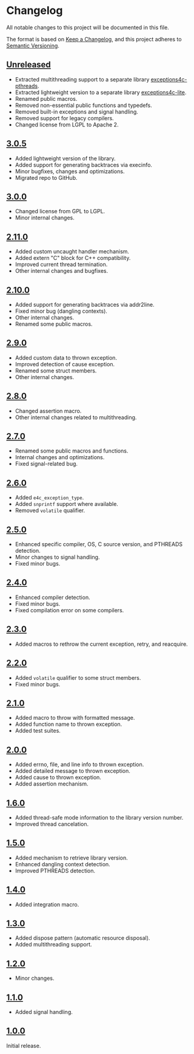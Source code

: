 
# Changelog

All notable changes to this project will be documented in this file.

The format is based on [Keep a Changelog](https://keepachangelog.com/en/1.1.0/),
and this project adheres to [Semantic Versioning](https://semver.org/).


## [Unreleased]

- Extracted multithreading support to a separate library
  [exceptions4c-pthreads](https://github.com/guillermocalvo/exceptions4c-pthreads).
- Extracted lightweight version to a separate library
  [exceptions4c-lite](https://github.com/guillermocalvo/exceptions4c-lite).
- Renamed public macros.
- Removed non-essential public functions and typedefs.
- Removed built-in exceptions and signal handling.
- Removed support for legacy compilers.
- Changed license from LGPL to Apache 2.


## [3.0.5]

- Added lightweight version of the library.
- Added support for generating backtraces via execinfo.
- Minor bugfixes, changes and optimizations.
- Migrated repo to GitHub.


## [3.0.0]

- Changed license from GPL to LGPL.
- Minor internal changes.


## [2.11.0]

- Added custom uncaught handler mechanism.
- Added extern "C" block for C++ compatibility.
- Improved current thread termination.
- Other internal changes and bugfixes.


## [2.10.0]

- Added support for generating backtraces via addr2line.
- Fixed minor bug (dangling contexts).
- Other internal changes.
- Renamed some public macros.


## [2.9.0]

- Added custom data to thrown exception.
- Improved detection of cause exception.
- Renamed some struct members.
- Other internal changes.


## [2.8.0]

- Changed assertion macro.
- Other internal changes related to multithreading.


## [2.7.0]

- Renamed some public macros and functions.
- Internal changes and optimizations.
- Fixed signal-related bug.


## [2.6.0]

- Added `e4c_exception_type`.
- Added `snprintf` support where available.
- Removed `volatile` qualifier.


## [2.5.0]

- Enhanced specific compiler, OS, C source version, and PTHREADS detection.
- Minor changes to signal handling.
- Fixed minor bugs.


## [2.4.0]

- Enhanced compiler detection.
- Fixed minor bugs.
- Fixed compilation error on some compilers.


## [2.3.0]

- Added macros to rethrow the current exception, retry, and reacquire.


## [2.2.0]

- Added `volatile` qualifier to some struct members.
- Fixed minor bugs.


## [2.1.0]

- Added macro to throw with formatted message.
- Added function name to thrown exception.
- Added test suites.


## [2.0.0]

- Added errno, file, and line info to thrown exception.
- Added detailed message to thrown exception.
- Added cause to thrown exception.
- Added assertion mechanism.


## [1.6.0]

- Added thread-safe mode information to the library version number.
- Improved thread cancelation.


## [1.5.0]

- Added mechanism to retrieve library version.
- Enhanced dangling context detection.
- Improved PTHREADS detection.


## [1.4.0]

- Added integration macro.


## [1.3.0]

- Added dispose pattern (automatic resource disposal).
- Added multithreading support.


## [1.2.0]

- Minor changes.


## [1.1.0]

- Added signal handling.


## [1.0.0]

Initial release.


[Unreleased]: https://github.com/guillermocalvo/exceptions4c/compare/main...develop
[3.0.5]: https://github.com/guillermocalvo/exceptions4c/releases/tag/v3.0.5
[3.0.0]: https://github.com/guillermocalvo/exceptions4c/releases/tag/v3.0.0
[2.11.0]: https://github.com/guillermocalvo/exceptions4c/releases/tag/v2.11.0
[2.10.0]: https://github.com/guillermocalvo/exceptions4c/releases/tag/v2.10.0
[2.9.0]: https://github.com/guillermocalvo/exceptions4c/releases/tag/v2.9.0
[2.8.0]: https://github.com/guillermocalvo/exceptions4c/releases/tag/v2.8.0
[2.7.0]: https://github.com/guillermocalvo/exceptions4c/releases/tag/v2.7.0
[2.6.0]: https://github.com/guillermocalvo/exceptions4c/releases/tag/v2.6.0
[2.5.0]: https://github.com/guillermocalvo/exceptions4c/releases/tag/v2.5.0
[2.4.0]: https://github.com/guillermocalvo/exceptions4c/releases/tag/v2.4.0
[2.3.0]: https://github.com/guillermocalvo/exceptions4c/releases/tag/v2.3.0
[2.2.0]: https://github.com/guillermocalvo/exceptions4c/releases/tag/v2.2.0
[2.1.0]: https://github.com/guillermocalvo/exceptions4c/releases/tag/v2.1.0
[2.0.0]: https://github.com/guillermocalvo/exceptions4c/releases/tag/v2.0.0
[1.6.0]: https://github.com/guillermocalvo/exceptions4c/releases/tag/v1.6.0
[1.5.0]: https://github.com/guillermocalvo/exceptions4c/releases/tag/v1.5.0
[1.4.0]: https://github.com/guillermocalvo/exceptions4c/releases/tag/v1.4.0
[1.3.0]: https://github.com/guillermocalvo/exceptions4c/releases/tag/v1.3.0
[1.2.0]: https://github.com/guillermocalvo/exceptions4c/releases/tag/v1.2.0
[1.1.0]: https://github.com/guillermocalvo/exceptions4c/releases/tag/v1.1.0
[1.0.0]: https://github.com/guillermocalvo/exceptions4c/releases/tag/v1.0.0
